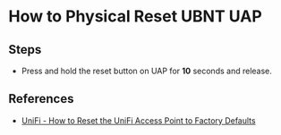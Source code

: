 # How to Physical Reset UBNT UAP

## Steps
* Press and hold the reset button on UAP for **10** seconds and release.

## References
* [UniFi - How to Reset the UniFi Access Point to Factory Defaults](https://help.ubnt.com/hc/en-us/articles/205143490-UniFi-How-to-reset-the-UniFi-Access-Point-to-factory-defaults)


